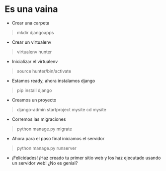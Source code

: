 # Es una vaina
* Crear una carpeta
> mkdir djangoapps
* Crear un virtualenv
> virtualenv hunter
* Inicializar el virtualenv
> source hunter/bin/activate
* Estamos ready, ahora instalamos django
> pip install django
* Creamos un proyecto 
> django-admin startproject mysite
> cd mysite
* Corremos las migraciones
> python manage.py migrate
* Ahora para el paso final iniciamos el servidor
> python manage.py runserver
* ¡Felicidades! ¡Haz creado tu primer sitio web y los haz ejecutado usando un servidor web! ¿No es genial? 